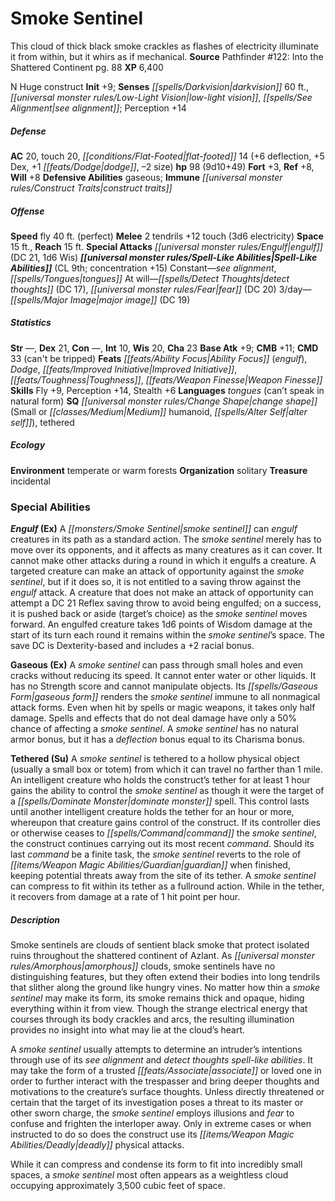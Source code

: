 ﻿---
cssclass: [monsters]
title1: Smoke Sentinel
desc_short: This cloud of thick black smoke crackles as flashes of electricity illuminate
  it from within, but it whirs as if mechanical.
title2: Smoke Sentinel
CR: 9
sources:
- name: 'Pathfinder #122: Into the Shattered Continent'
  page: 88
  link: http://paizo.com/products/btpy9uk0?Pathfinder-Adventure-Path-122-Into-the-Shattered-Continent
XP: 6400
alignment: N
size: Huge
type: construct
initiative:
  bonus: 9
senses:
  darkvision: 60
  low-light vision: true
  see alignment: true
AC:
  AC: 20
  touch: 20
  flat_footed: 14
  components:
    deflection: 6
    dex: 5
    dodge: 1
    size: -2
HP:
  HP: 98
  long: 9d10+49
saves:
  fort: 3
  ref: 8
  will: 8
defensive_abilities:
- gaseous
immunities:
- construct traits
speeds:
  fly: 40
  fly_maneuverability: perfect
attacks:
  melee:
  - - text: 2 tendrils +12 touch (3d6 electricity)
      entries:
      - - damage: 3d6
          type: electricity
      count: 2
      attack: tendrils
      bonus:
      - 12
      touch: true
  special:
  - engulf (DC 21, 1d6 Wis)
space: 15
reach: 15
spell_like_abilities:
  entries:
  - name: see alignment
    source: default
    freq: Constant
  - name: tongues
    source: default
    freq: Constant
  - name: detect thoughts
    source: default
    freq: At will
    DC: 17
  - name: fear
    source: default
    freq: At will
    DC: 20
  - name: major image
    source: default
    freq: 3/day
    DC: 19
  sources:
  - name: default
    CL: 9
    concentration: 15
ability_scores:
  STR:
  DEX: 21
  CON:
  INT: 10
  WIS: 20
  CHA: 23
BAB: 9
CMB: 11
CMD: 33
CMD_other: can't be tripped
feats:
- name: Ability Focus (engulf)
- name: Dodge
- name: Improved Initiative
- name: Toughness
- name: Weapon Finesse
skills:
  Fly: 9
  Perception: 14
  Stealth: 6
languages:
- tongues (can't speak in natural form)
special_qualities:
- change shape (Small or Medium humanoid, alter self)
- tethered
ecology:
  environment: temperate or warm forests
  organization: solitary
  treasure_type: incidental
special_abilities:
  Engulf (Ex): A smoke sentinel can engulf creatures in its path as a standard action.
    The smoke sentinel merely has to move over its opponents, and it affects as many
    creatures as it can cover. It cannot make other attacks during a round in which
    it engulfs a creature. A targeted creature can make an attack of opportunity against
    the smoke sentinel, but if it does so, it is not entitled to a saving throw against
    the engulf attack. A creature that does not make an attack of opportunity can
    attempt a DC 21 Reflex saving throw to avoid being engulfed; on a success, it
    is pushed back or aside (target's choice) as the smoke sentinel moves forward.
    An engulfed creature takes 1d6 points of Wisdom damage at the start of its turn
    each round it remains within the smoke sentinel's space. The save DC is Dexterity-based
    and includes a +2 racial bonus.
  Gaseous (Ex): A smoke sentinel can pass through small holes and even cracks without
    reducing its speed. It cannot enter water or other liquids. It has no Strength
    score and cannot manipulate objects. Its gaseous form renders the smoke sentinel
    immune to all nonmagical attack forms. Even when hit by spells or magic weapons,
    it takes only half damage. Spells and effects that do not deal damage have only
    a 50% chance of affecting a smoke sentinel. A smoke sentinel has no natural armor
    bonus, but it has a deflection bonus equal to its Charisma bonus.
  Tethered (Su): A smoke sentinel is tethered to a hollow physical object (usually
    a small box or totem) from which it can travel no farther than 1 mile. An intelligent
    creature who holds the construct's tether for at least 1 hour gains the ability
    to control the smoke sentinel as though it were the target of a dominate monster
    spell. This control lasts until another intelligent creature holds the tether
    for an hour or more, whereupon that creature gains control of the construct. If
    its controller dies or otherwise ceases to command the smoke sentinel, the construct
    continues carrying out its most recent command. Should its last command be a finite
    task, the smoke sentinel reverts to the role of guardian when finished, keeping
    potential threats away from the site of its tether. A smoke sentinel can compress
    to fit within its tether as a fullround action. While in the tether, it recovers
    from damage at a rate of 1 hit point per hour.
desc_long: |-
  Smoke sentinels are clouds of sentient black smoke that protect isolated ruins throughout the shattered continent of Azlant. As amorphous clouds, smoke sentinels have no distinguishing features, but they often extend their bodies into long tendrils that slither along the ground like hungry vines. No matter how thin a smoke sentinel may make its form, its smoke remains thick and opaque, hiding everything within it from view. Though the strange electrical energy that courses through its body crackles and arcs, the resulting illumination provides no insight into what may lie at the cloud's heart.

   A smoke sentinel usually attempts to determine an intruder's intentions through use of its see alignment and detect thoughts spell-like abilities. It may take the form of a trusted associate or loved one in order to further interact with the trespasser and bring deeper thoughts and motivations to the creature's surface thoughts. Unless directly threatened or certain that the target of its investigation poses a threat to its master or other sworn charge, the smoke sentinel employs illusions and fear to confuse and frighten the interloper away. Only in extreme cases or when instructed to do so does the construct use its deadly physical attacks.

   While it can compress and condense its form to fit into incredibly small spaces, a smoke sentinel most often appears as a weightless cloud occupying approximately 3,500 cubic feet of space.

---

# Smoke Sentinel
This cloud of thick black smoke crackles as flashes of electricity illuminate it from within, but it whirs as if mechanical.
**Source** Pathfinder #122: Into the Shattered Continent pg. 88
**XP** 6,400

N Huge construct
**Init** +9; **Senses** _[[spells/Darkvision|darkvision]]_ 60 ft., _[[universal monster rules/Low-Light Vision|low-light vision]]_, _[[spells/See Alignment|see alignment]]_; Perception +14

##### Defense

**AC** 20, touch 20, _[[conditions/Flat-Footed|flat-footed]]_ 14 (+6 deflection, +5 Dex, +1 _[[feats/Dodge|dodge]]_, –2 size)
**hp** 98 (9d10+49)
**Fort** +3, **Ref** +8, **Will** +8
**Defensive Abilities** gaseous; **Immune** _[[universal monster rules/Construct Traits|construct traits]]_

##### Offense
**Speed** fly 40 ft. (perfect)
**Melee** 2 tendrils +12 touch (3d6 electricity)
**Space** 15 ft., **Reach** 15 ft.
**Special Attacks** _[[universal monster rules/Engulf|engulf]]_ (DC 21, 1d6 Wis)
**_[[universal monster rules/Spell-Like Abilities|Spell-Like Abilities]]_** (CL 9th; concentration +15)
Constant—_see alignment_, _[[spells/Tongues|tongues]]_ 
At will—_[[spells/Detect Thoughts|detect thoughts]]_ (DC 17), _[[universal monster rules/Fear|fear]]_ (DC 20) 
3/day—_[[spells/Major Image|major image]]_ (DC 19)

##### Statistics
**Str** —, **Dex** 21, **Con** —, **Int** 10, **Wis** 20, **Cha** 23
**Base Atk** +9; **CMB** +11; **CMD** 33 (can't be tripped)
**Feats** _[[feats/Ability Focus|Ability Focus]]_ (_engulf_), _Dodge_, _[[feats/Improved Initiative|Improved Initiative]]_, _[[feats/Toughness|Toughness]]_, _[[feats/Weapon Finesse|Weapon Finesse]]_
**Skills** Fly +9, Perception +14, Stealth +6
**Languages** _tongues_ (can’t speak in natural form)
**SQ** _[[universal monster rules/Change Shape|change shape]]_ (Small or _[[classes/Medium|Medium]]_ humanoid, _[[spells/Alter Self|alter self]]_), tethered

##### Ecology

**Environment** temperate or warm forests
**Organization** solitary
**Treasure** incidental

### Special Abilities

**_Engulf_ (Ex)** A _[[monsters/Smoke Sentinel|smoke sentinel]]_ can _engulf_ creatures in its path as a standard action. The _smoke sentinel_ merely has to move over its opponents, and it affects as many creatures as it can cover. It cannot make other attacks during a round in which it engulfs a creature. A targeted creature can make an attack of opportunity against the _smoke sentinel_, but if it does so, it is not entitled to a saving throw against the _engulf_ attack. A creature that does not make an attack of opportunity can attempt a DC 21 Reflex saving throw to avoid being engulfed; on a success, it is pushed back or aside (target’s choice) as the _smoke sentinel_ moves forward. An engulfed creature takes 1d6 points of Wisdom damage at the start of its turn each round it remains within the _smoke sentinel_’s space. The save DC is Dexterity-based and includes a +2 racial bonus.

**Gaseous (Ex)** A _smoke sentinel_ can pass through small holes and even cracks without reducing its speed. It cannot enter water or other liquids. It has no Strength score and cannot manipulate objects. Its _[[spells/Gaseous Form|gaseous form]]_ renders the _smoke sentinel_ immune to all nonmagical attack forms. Even when hit by spells or magic weapons, it takes only half damage. Spells and effects that do not deal damage have only a 50% chance of affecting a _smoke sentinel_. A _smoke sentinel_ has no natural armor bonus, but it has a _deflection_ bonus equal to its Charisma bonus.

**Tethered (Su)** A _smoke sentinel_ is tethered to a hollow physical object (usually a small box or totem) from which it can travel no farther than 1 mile. An intelligent creature who holds the construct’s tether for at least 1 hour gains the ability to control the _smoke sentinel_ as though it were the target of a _[[spells/Dominate Monster|dominate monster]]_ spell. This control lasts until another intelligent creature holds the tether for an hour or more, whereupon that creature gains control of the construct. If its controller dies or otherwise ceases to _[[spells/Command|command]]_ the _smoke sentinel_, the construct continues carrying out its most recent _command_. Should its last _command_ be a finite task, the _smoke sentinel_ reverts to the role of _[[items/Weapon Magic Abilities/Guardian|guardian]]_ when finished, keeping potential threats away from the site of its tether. A _smoke sentinel_ can compress to fit within its tether as a fullround action. While in the tether, it recovers from damage at a rate of 1 hit point per hour.

##### Description

Smoke sentinels are clouds of sentient black smoke that protect isolated ruins throughout the shattered continent of Azlant. As _[[universal monster rules/Amorphous|amorphous]]_ clouds, smoke sentinels have no distinguishing features, but they often extend their bodies into long tendrils that slither along the ground like hungry vines. No matter how thin a _smoke sentinel_ may make its form, its smoke remains thick and opaque, hiding everything within it from view. Though the strange electrical energy that courses through its body crackles and arcs, the resulting illumination provides no insight into what may lie at the cloud’s heart.

A _smoke sentinel_ usually attempts to determine an intruder’s intentions through use of its _see alignment_ and _detect thoughts_ _spell-like abilities_. It may take the form of a trusted _[[feats/Associate|associate]]_ or loved one in order to further interact with the trespasser and bring deeper thoughts and motivations to the creature’s surface thoughts. Unless directly threatened or certain that the target of its investigation poses a threat to its master or other sworn charge, the _smoke sentinel_ employs illusions and _fear_ to confuse and frighten the interloper away. Only in extreme cases or when instructed to do so does the construct use its _[[items/Weapon Magic Abilities/Deadly|deadly]]_ physical attacks.

While it can compress and condense its form to fit into incredibly small spaces, a _smoke sentinel_ most often appears as a weightless cloud occupying approximately 3,500 cubic feet of space.